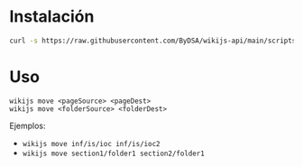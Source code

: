 # Instalación
```bash
curl -s https://raw.githubusercontent.com/ByDSA/wikijs-api/main/scripts/install.sh | sudo bash
```

# Uso
```
wikijs move <pageSource> <pageDest>
wikijs move <folderSource> <folderDest>
```

Ejemplos:
- `wikijs move inf/is/ioc inf/is/ioc2`
- `wikijs move section1/folder1 section2/folder1`
